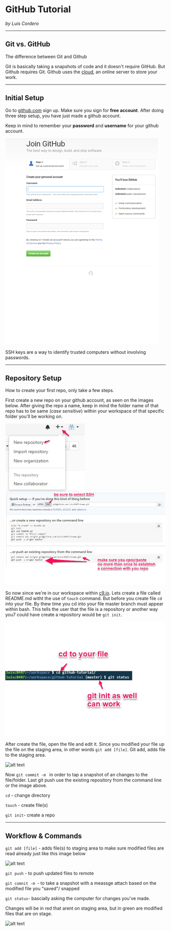 # GitHub Tutorial

_by Luis Cordero_

---
## Git vs. GitHub
The difference between Git and Github 
  
Git is basically taking a snapshots of 
code and it doesn't require GitHub. 
But Github requires Git. Github uses 
the [cloud](https://www.thecloud.net/),
an online server to store your work. 


---
## Initial Setup
Go to [github.com](https://github.com/) sign up. Make sure you sign for **free account**.
After doing three step setup, you have just made a github account.  

Keep in mind to remember your **password** and **username** for your github account. 

![alt text](Screenshot_2016-10-24-11-44-29.png)

SSH keys are a way to identify trusted computers without involving passwords. 

---
## Repository Setup
How to create your first repo, only take a few steps. 
 
 First create a new repo on your github account,
 as seen on the images below. After giving the repo a name, 
 keep in mind the folder name of that repo has to be same (_case sensitive_)
 within your workspace of that specific folder you'll be working on. 
 
 
![alt text](github-tutorial.jpg)
![alt text](dream.jpg)

So now since we're in our workspace within [c9.io](https://c9.io/).
Lets create a file called README.md witht the use of `touch` command.
But before you create file `cd` into your file. By thew time you cd into your file
master branch must appear within bash. This tells the user that the file is a repository
or another way you7 could have create a repository would be `git init`.

![alt text](github-learning.jpg)

After create the file, open the file and edit it. 
Since you modified your file up the file on the staging area, 
in other words `git add [file]`. Git add, adds file to the staging area.

![alt text](github-learning(3).jpg)

Now `git commit -m ` in order to tap a snapshot of an changes to the file/folder.
Last git push use the existing repository from the command line or the image above.

`cd` - change directory


`touch` - create file(s)


`git init`- create a repo


---
## Workflow & Commands

`git add [file]` - adds file(s) to staging area 
to make sure modified files are read already just like this image below 

![alt text](github-learning(3).jpg)

`git push` - to push updated files to remote


`git comnit -m `- to take a snapshot with a meassge attach based 
on the modified file you "saved"/ snapped 


`git status`- bascially asking the computer for changes you've made.

Changes will be in red that arent on staging area, but in green are modified files that are on stage.

![alt text](github-learning(3).jpg)